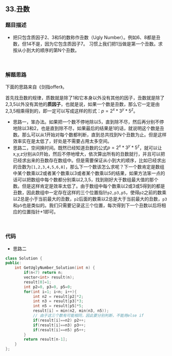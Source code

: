## 33.丑数

### 题目描述  

- 把只包含质因子2、3和5的数称作丑数（Ugly Number）。例如6、8都是丑数，但14不是，因为它包含质因子7。 习惯上我们把1当做是第一个丑数。求按从小到大的顺序的第N个丑数。

&nbsp;

### 解题思路  

下面的思路来自《剑指offer》。

首先找丑数的规律，质数就是除了1和它本身以外没有其他的因子，丑数就是除了2,3,5以外没有其他的**质因子**，也就是说，如果一个数是丑数，那么它一定是由2,3,5相乘得到的，即一定可以写成这样的形式：$p = 2^{x} * 3^{y} * 5^{z}$。

- 思路一，笨办法。如果把一个数不停地除以5，直到除不尽，然后再分别不停地除以3和2，也是直到除不尽，如果最后的结果是1的话，就说明这个数是丑数。那么可以从1开始对每个数都判断，直到总共找到N个丑数为止。但是这样效率实在是太低了，好处是不需要占用太多空间。
- 思路二，空间换时间。既然已经知道丑数的公式$p = 2^{x} * 3^{y} * 5^{z}$，就可以让x,y,z分别从0开始，然后不停地增大，依次算出所有的丑数就行，并且可以把已经求出来的丑数存在数组中。但是需要保证从小到大的顺序，比如已经求出的丑数为`[1,2,3,4,5,6,8]`，那么下一个数该怎么求呢？下一个数肯定是数组中某个数乘以2或者某个数乘以3或者某个数乘以5的结果，如果方法笨一点的话可以把数组中每个数都分别乘以2,3,5，找到刚好大于数组最大值的那个数。但是这样肯定是效率太低了。由于数组中每个数乘以2或3或5得到的都是丑数，因此数组中一定存在这样的三个位置指针`p2,p3,p5`，使得`p2`之前的数乘以2总是小于当前最大的丑数，`p2`后面的数乘以2总是大于当前最大的丑数，`p3`和`p5`也是类似的。我们只需要记录这三个位置，每次得到下一个丑数以后将相应的位置指针+1即可。   


&nbsp;

### 代码 

- 思路二

```c++
class Solution {
public:
    int GetUglyNumber_Solution(int n) {
        if(n<7) return n;
        vector<int> result(n);
        result[0]=1;
        int p2=0, p3=0, p5=0;
        for(int i=1; i<n; i++){
            int n2 = result[p2]*2;
            int n3 = result[p3]*3;
            int n5 = result[p5]*5;
            result[i] = min(n2, min(n3, n5));
            // 由于这三个数有可能相同，因此要分别判断，不能用else if
            if(result[i]==n2) p2++;
            if(result[i]==n3) p3++;
            if(result[i]==n5) p5++;
        }
        return result[n-1];
    }
};
```



